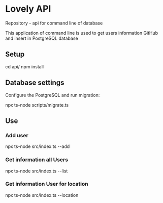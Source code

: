 # Lovely API 
Repository  - api  for command line of database 

This application of command  line is used to get users information GitHub and insert in PostgreSQL database

## Setup
cd api/
npm install

## Database settings

Configure the  PostgreSQL and  run  migration:

npx ts-node scripts/migrate.ts

## Use

### Add user

npx ts-node src/index.ts --add <username>

### Get information all Users

npx ts-node src/index.ts --list

### Get information User for location

npx ts-node src/index.ts --location <location>
